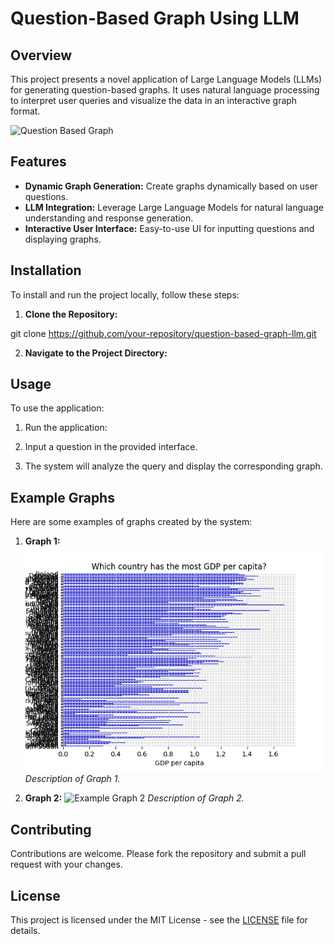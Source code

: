 # Question-Based Graph Using LLM

## Overview

This project presents a novel application of Large Language Models (LLMs) for generating question-based graphs. It uses natural language processing to interpret user queries and visualize the data in an interactive graph format.

![Question Based Graph](question_based_graph.gif)

## Features

- **Dynamic Graph Generation:** Create graphs dynamically based on user questions.
- **LLM Integration:** Leverage Large Language Models for natural language understanding and response generation.
- **Interactive User Interface:** Easy-to-use UI for inputting questions and displaying graphs.

## Installation

To install and run the project locally, follow these steps:

1. **Clone the Repository:**

git clone https://github.com/your-repository/question-based-graph-llm.git


2. **Navigate to the Project Directory:**


## Usage

To use the application:

1. Run the application:

2. Input a question in the provided interface.
3. The system will analyze the query and display the corresponding graph.

## Example Graphs

Here are some examples of graphs created by the system:

1. **Graph 1:**
![Example Graph 1](filename1.png)
*Description of Graph 1.*

2. **Graph 2:**
![Example Graph 2](filename2.png)
*Description of Graph 2.*

## Contributing

Contributions are welcome. Please fork the repository and submit a pull request with your changes.

## License

This project is licensed under the MIT License - see the [LICENSE](LICENSE) file for details.

